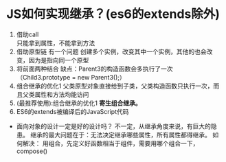 # JS如何实现继承？(es6的extends除外)
1. 借助call  
  只能拿到属性，不能拿到方法
2. 借助原型链
  有一个问题 创建多个实例，改变其中一个实例，其他的也会改变，因为是指向同一个原型
3. 将前面两种结合
  缺点：Parent3的构造函数会多执行了一次（Child3.prototype = new Parent3();）
4. 组合继承的优化1
  父类原型对象直接给到子类，父类构造函数只执行一次，而且父类属性和方法均能访问
5. (最推荐使用):组合继承的优化1  **寄生组合继承。**
6. ES6的extends被编译后的JavaScript代码

- 面向对象的设计一定是好的设计吗？
  不一定，从继承角度来说，有巨大的隐患。
  继承的最大问题在于：无法决定继承哪些属性，所有属性都得继承。
  如何解决：
  用组合，先定义好函数相当于组件，需要用哪个组合一下，compose()